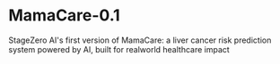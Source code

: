 # MamaCare-0.1
StageZero AI's first version of MamaCare: a liver cancer risk prediction system powered by AI, built for realworld healthcare impact
